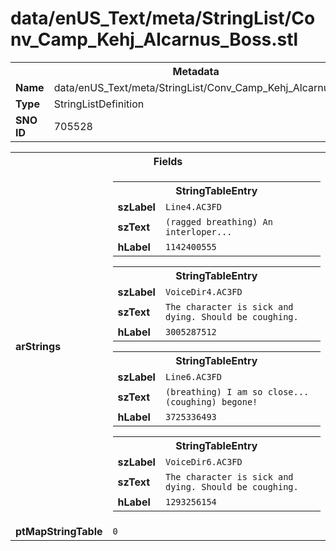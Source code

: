 <h1>data/enUS_Text/meta/StringList/Conv_Camp_Kehj_Alcarnus_Boss.stl</h1><table><tr><th colspan="100%">Metadata</th></tr><tr><td><b>Name</b></td><td>data/enUS_Text/meta/StringList/Conv_Camp_Kehj_Alcarnus_Boss.stl</td></tr><tr><td><b>Type</b></td><td>StringListDefinition</td></tr><tr><td><b>SNO ID</b></td><td>705528</td></tr></table>

<table><tr><th colspan="100%">Fields</th></tr><tr><td><b>arStrings</b></td><td><table><tr><th colspan="100%">StringTableEntry</th></tr><tr><td><b>szLabel</b></td><td><code>Line4.AC3FD</code></td></tr><tr><td><b>szText</b></td><td><code>(ragged breathing) An interloper...</code></td></tr><tr><td><b>hLabel</b></td><td><code>1142400555</code></td></tr></table>


<table><tr><th colspan="100%">StringTableEntry</th></tr><tr><td><b>szLabel</b></td><td><code>VoiceDir4.AC3FD</code></td></tr><tr><td><b>szText</b></td><td><code>The character is sick and dying. Should be coughing. </code></td></tr><tr><td><b>hLabel</b></td><td><code>3005287512</code></td></tr></table>


<table><tr><th colspan="100%">StringTableEntry</th></tr><tr><td><b>szLabel</b></td><td><code>Line6.AC3FD</code></td></tr><tr><td><b>szText</b></td><td><code>(breathing) I am so close...(coughing) begone!</code></td></tr><tr><td><b>hLabel</b></td><td><code>3725336493</code></td></tr></table>


<table><tr><th colspan="100%">StringTableEntry</th></tr><tr><td><b>szLabel</b></td><td><code>VoiceDir6.AC3FD</code></td></tr><tr><td><b>szText</b></td><td><code>The character is sick and dying. Should be coughing. </code></td></tr><tr><td><b>hLabel</b></td><td><code>1293256154</code></td></tr></table>


</td></tr><tr><td><b>ptMapStringTable</b></td><td><code>0</code></td></tr></table>

